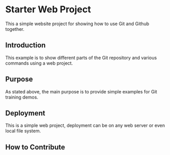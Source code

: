 # Starter Web Project

This a simple website project for
showing how to use Git and Github together.

## Introduction

This example is to show different parts of
the Git repository and various commands 
using a web project.

## Purpose

As stated above, the main purpose is to
provide simple examples for Git training
demos.

## Deployment

This is a simple web project, deployment 
can be on any web server or even local
file system.

## How to Contribute
